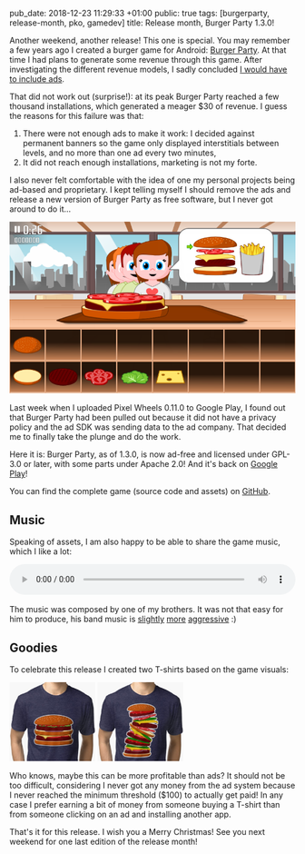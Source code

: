 pub_date: 2018-12-23 11:29:33 +01:00
public: true
tags: [burgerparty, release-month, pko, gamedev]
title: Release month, Burger Party 1.3.0!

Another weekend, another release! This one is special. You may remember a few
years ago I created a burger game for Android: [Burger Party][bp]. At that time
I had plans to generate some revenue through this game. After investigating the
different revenue models, I sadly concluded [I would have to include ads][ads].

That did not work out (surprise!): at its peak Burger Party reached a few
thousand installations, which generated a meager $30 of revenue. I guess the
reasons for this failure was that:

1. There were not enough ads to make it work: I decided against permanent
   banners so the game only displayed interstitials between levels, and no more
   than one ad every two minutes,
2. It did not reach enough installations, marketing is not my forte.

[bp]: /projects/burgerparty/
[ads]: /2014/burgerparty-0.11/

I also never felt comfortable with the idea of one my personal projects being
ad-based and proprietary. I kept telling myself I should remove the ads and
release a new version of Burger Party as free software, but I never got around
to do it...

![Screenshot](/projects/burgerparty/1.0rc1/us-world.png)

<!-- break -->

Last week when I uploaded Pixel Wheels 0.11.0 to Google Play, I found out that
Burger Party had been pulled out because it did not have a privacy policy and
the ad SDK was sending data to the ad company. That decided me to finally take
the plunge and do the work.

Here it is: Burger Party, as of 1.3.0, is now ad-free and licensed under
GPL-3.0 or later, with some parts under Apache 2.0! And it's back on [Google
Play][gp]!

[gp]: https://play.google.com/store/apps/details?id=com.agateau.burgerparty

You can find the complete game (source code and assets) on [GitHub][gh].

[gh]: https://github.com/agateau/burgerparty

## Music

Speaking of assets, I am also happy to be able to share the game music,
which I like a lot:

<audio controls style="width: 100%">
  <source src="https://raw.githubusercontent.com/agateau/burgerparty/master/burgerparty-android/assets/music/burger-party_main-theme.mp3">
</audio>

The music was composed by one of my brothers. It was not that easy for him to
produce, his band music is [slightly][thomas1] [more][thomas2]
[aggressive][thomas3] :)

[thomas1]: https://www.youtube.com/watch?v=ybRCS5xMQl8
[thomas2]: https://www.youtube.com/watch?v=8tLvGizac8Y
[thomas3]: https://www.youtube.com/watch?v=p_4o_Z1QWCA

## Goodies

To celebrate this release I created two T-shirts based on the game visuals:

<div>
<a href="https://www.redbubble.com/people/agateau/works/35854931-burger?p=triblend-tee"><img style="width: 30%; display: inline" src="/projects/burgerparty/tshirt-1.jpg"></a>
<a href="https://www.redbubble.com/people/agateau/works/35854515-huge-burger?p=triblend-tee"><img style="width: 30%; display: inline" src="/projects/burgerparty/tshirt-2.jpg"></a>
</div>

Who knows, maybe this can be more profitable than ads? It should not be too
difficult, considering I never got any money from the ad system because I never
reached the minimum threshold ($100) to actually get paid! In any case I prefer
earning a bit of money from someone buying a T-shirt than from someone clicking
on an ad and installing another app.

That's it for this release. I wish you a Merry Christmas! See you next weekend
for one last edition of the release month!
